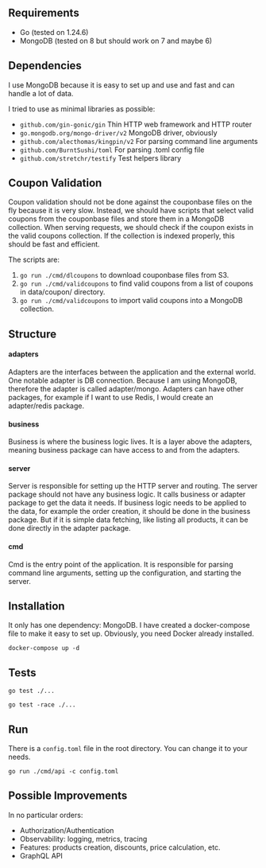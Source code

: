 ## Requirements

* Go (tested on 1.24.6)
* MongoDB (tested on 8 but should work on 7 and maybe 6)

## Dependencies

I use MongoDB because it is easy to set up and use and fast and can handle a lot of data.

I tried to use as minimal libraries as possible:
* `github.com/gin-gonic/gin`         Thin HTTP web framework and HTTP router
* `go.mongodb.org/mongo-driver/v2`   MongoDB driver, obviously
* `github.com/alecthomas/kingpin/v2` For parsing command line arguments
* `github.com/BurntSushi/toml`       For parsing .toml config file
* `github.com/stretchr/testify`      Test helpers library

## Coupon Validation

Coupon validation should not be done against the couponbase files on the fly because it is very slow.
Instead, we should have scripts that select valid coupons from the couponbase files and store them in a MongoDB 
collection.
When serving requests, we should check if the coupon exists in the valid coupons collection.
If the collection is indexed properly, this should be fast and efficient.

The scripts are:
1. `go run ./cmd/dlcoupons` to download couponbase files from S3.
2. `go run ./cmd/validcoupons` to find valid coupons from a list of coupons in data/coupon/ directory.
3. `go run ./cmd/validcoupons` to import valid coupons into a MongoDB collection.

## Structure

#### adapters

Adapters are the interfaces between the application and the external world.
One notable adapter is DB connection. Because I am using MongoDB, therefore the adapter is called adapter/mongo.
Adapters can have other packages, for example if I want to use Redis, I would create an adapter/redis package.

#### business

Business is where the business logic lives. It is a layer above the adapters, meaning business package can have access
to and from the adapters.

#### server

Server is responsible for setting up the HTTP server and routing.
The server package should not have any business logic. It calls business or adapter package to get the data it needs.
If business logic needs to be applied to the data, for example the order creation, it should be done in the business
package.
But if it is simple data fetching, like listing all products, it can be done directly in the adapter package.

#### cmd

Cmd is the entry point of the application. It is responsible for parsing command line arguments, setting up the
configuration, and starting the server.

## Installation

It only has one dependency: MongoDB.
I have created a docker-compose file to make it easy to set up. Obviously, you need Docker already installed.

`docker-compose up -d`

## Tests

`go test ./...`

`go test -race ./...`

## Run

There is a `config.toml` file in the root directory. You can change it to your needs.

`go run ./cmd/api -c config.toml`

## Possible Improvements

In no particular orders:

* Authorization/Authentication
* Observability: logging, metrics, tracing
* Features: products creation, discounts, price calculation, etc.
* GraphQL API

